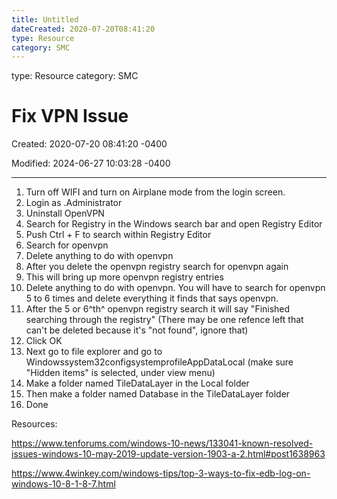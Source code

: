 ```yaml
---
title: Untitled
dateCreated: 2020-07-20T08:41:20
type: Resource
category: SMC
---
```

type: Resource
category: SMC

# Fix VPN Issue

Created: 2020-07-20 08:41:20 -0400

Modified: 2024-06-27 10:03:28 -0400

---

1.  Turn off WIFI and turn on Airplane mode from the login screen.
2.  Login as .Administrator
3.  Uninstall OpenVPN
4.  Search for Registry in the Windows search bar and open Registry Editor
5.  Push Ctrl + F to search within Registry Editor
6.  Search for openvpn
7.  Delete anything to do with openvpn
8.  After you delete the openvpn registry search for openvpn again
9.  This will bring up more openvpn registry entries
10. Delete anything to do with openvpn. You will have to search for openvpn 5 to 6 times and delete everything it finds that says openvpn.
11. After the 5 or 6^th^ openvpn registry search it will say "Finished searching through the registry" (There may be one refence left that can't be deleted because it's "not found", ignore that)
12. Click OK
13. Next go to file explorer and go to Windowssystem32configsystemprofileAppDataLocal (make sure "Hidden items" is selected, under view menu)
14. Make a folder named TileDataLayer in the Local folder
15. Then make a folder named Database in the TileDataLayer folder
16. Done





Resources:



<https://www.tenforums.com/windows-10-news/133041-known-resolved-issues-windows-10-may-2019-update-version-1903-a-2.html#post1638963>



<https://www.4winkey.com/windows-tips/top-3-ways-to-fix-edb-log-on-windows-10-8-1-8-7.html>
